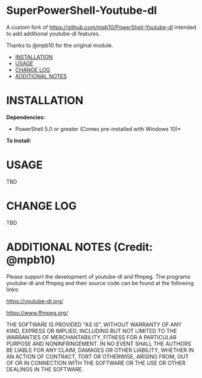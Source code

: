 # SuperPowerShell-Youtube-dl

A custom fork of https://github.com/mpb10/PowerShell-Youtube-dl intended to add additional youtube-dl features.

Thanks to @mpb10 for the original module.



 - [INSTALLATION](#installation)
 - [USAGE](#usage)
 - [CHANGE LOG](#change-log)
 - [ADDITIONAL NOTES](#additional-notes)
 
#

# INSTALLATION

**Dependencies:**

* PowerShell 5.0 or greater (Comes pre-installed with Windows 10)*

**To Install:** 

# USAGE

TBD

# CHANGE LOG

TBD


# ADDITIONAL NOTES (Credit: @mpb10)

Please support the development of youtube-dl and ffmpeg. The programs youtube-dl and ffmpeg and their source code can be found at the following links:

https://youtube-dl.org/

https://www.ffmpeg.org/


THE SOFTWARE IS PROVIDED "AS IS", WITHOUT WARRANTY OF ANY KIND, EXPRESS OR IMPLIED, INCLUDING BUT NOT LIMITED TO THE WARRANTIES OF MERCHANTABILITY, FITNESS FOR A PARTICULAR PURPOSE AND NONINFRINGEMENT. IN NO EVENT SHALL THE AUTHORS BE LIABLE FOR ANY CLAIM, DAMAGES OR OTHER LIABILITY, WHETHER IN AN ACTION OF CONTRACT, TORT OR OTHERWISE, ARISING FROM, OUT OF OR IN CONNECTION WITH THE SOFTWARE OR THE USE OR OTHER DEALINGS IN THE SOFTWARE.
